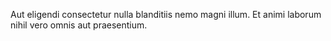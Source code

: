 Aut eligendi consectetur nulla blanditiis nemo magni illum.
Et animi laborum nihil vero omnis aut praesentium.